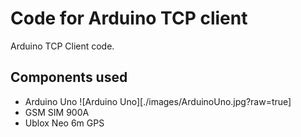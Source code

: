 
# Code for Arduino TCP client

Arduino TCP Client code.

## Components used

* Arduino Uno
![Arduino Uno][./images/ArduinoUno.jpg?raw=true]
* GSM SIM 900A
* Ublox Neo 6m GPS



